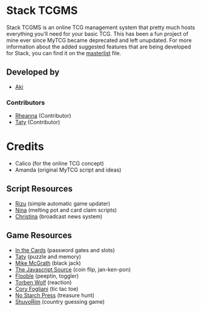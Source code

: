 # Stack TCGMS
Stack TCGMS is an online TCG management system that pretty much hosts everything you'll need for your basic TCG.
This has been a fun project of mine ever since MyTCG became deprecated and left unupdated.
For more information about the added suggested features that are being developed for Stack, you can find it on the [masterlist](https://github.com/paperains/Stack-TCGMS/blob/main/MASTERLIST.md) file.

## Developed by
- [Aki](https://www.reijou.net)

### Contributors
- [Rheanna](http://www.rheanna.net) (Contributor)
- [Taty](http://mobe.bombilate.net/) (Contributor)

# Credits
- Calico (for the online TCG concept)
- Amanda (original MyTCG script and ideas)

## Script Resources
- [Rizu](http://www.haltfate.org) (simple automatic game updater)
- [Nina](http://nation.magical-me.net/index.php?action=downloads) (melting pot and card claim scripts)
- [Christina](http://tcg-publicity.com/) (broadcast news system)

## Game Resources
- [In the Cards](http://inthecards.neo-romance.net/) (password gates and slots)
- [Taty](http://tcg.bombilate.net/scripts.php) (puzzle and memory)
- [Mike McGrath](http://home.clara.net/mikem) (black jack)
- [The Javascript Source](https://javascriptsource.com/snippet/games/) (coin flip, jan-ken-pon)
- [Flooble](http://www.flooble.com/scripts/) (peeptin, toggler)
- [Torben Wolf](http://webmasterweb.de) (reaction)
- [Cory Fogliani](mailto:cory@ijustdontcare.com) (tic tac toe)
- [No Starch Press](http://nostarch.com/) (treasure hunt)
- [ShuvoRim](mailto:shuvorim@hotmail.com) (country guessing game)
